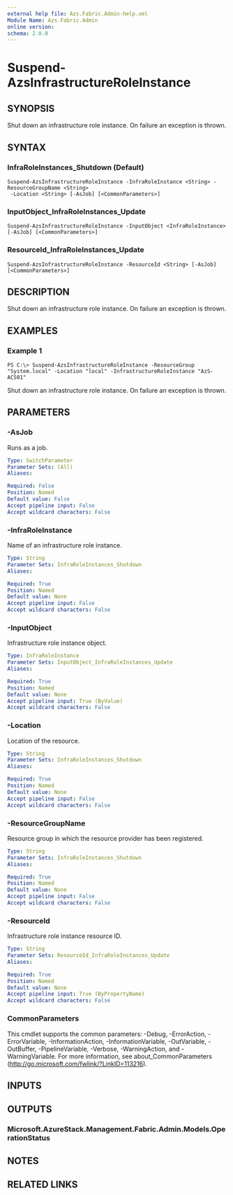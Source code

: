 ```yaml
---
external help file: Azs.Fabric.Admin-help.xml
Module Name: Azs.Fabric.Admin
online version:
schema: 2.0.0
---
```


# Suspend-AzsInfrastructureRoleInstance

## SYNOPSIS
Shut down an infrastructure role instance.  On failure an exception is thrown.

## SYNTAX

### InfraRoleInstances_Shutdown (Default)
```
Suspend-AzsInfrastructureRoleInstance -InfraRoleInstance <String> -ResourceGroupName <String>
 -Location <String> [-AsJob] [<CommonParameters>]
```

### InputObject_InfraRoleInstances_Update
```
Suspend-AzsInfrastructureRoleInstance -InputObject <InfraRoleInstance> [-AsJob] [<CommonParameters>]
```

### ResourceId_InfraRoleInstances_Update
```
Suspend-AzsInfrastructureRoleInstance -ResourceId <String> [-AsJob] [<CommonParameters>]
```

## DESCRIPTION
Shut down an infrastructure role instance.  On failure an exception is thrown.

## EXAMPLES

### Example 1
```
PS C:\> Suspend-AzsInfrastructureRoleInstance -ResourceGroup "System.local" -Location "local" -InfrastructureRoleInstance "AzS-ACS01"
```

Shut down an infrastructure role instance.  On failure an exception is thrown.

## PARAMETERS

### -AsJob
Runs as a job.

```yaml
Type: SwitchParameter
Parameter Sets: (All)
Aliases:

Required: False
Position: Named
Default value: False
Accept pipeline input: False
Accept wildcard characters: False
```

### -InfraRoleInstance
Name of an infrastructure role instance.

```yaml
Type: String
Parameter Sets: InfraRoleInstances_Shutdown
Aliases:

Required: True
Position: Named
Default value: None
Accept pipeline input: False
Accept wildcard characters: False
```

### -InputObject
Infrastructure role instance object.

```yaml
Type: InfraRoleInstance
Parameter Sets: InputObject_InfraRoleInstances_Update
Aliases:

Required: True
Position: Named
Default value: None
Accept pipeline input: True (ByValue)
Accept wildcard characters: False
```

### -Location
Location of the resource.

```yaml
Type: String
Parameter Sets: InfraRoleInstances_Shutdown
Aliases:

Required: True
Position: Named
Default value: None
Accept pipeline input: False
Accept wildcard characters: False
```

### -ResourceGroupName
Resource group in which the resource provider has been registered.

```yaml
Type: String
Parameter Sets: InfraRoleInstances_Shutdown
Aliases:

Required: True
Position: Named
Default value: None
Accept pipeline input: False
Accept wildcard characters: False
```

### -ResourceId
Infrastructure role instance resource ID.

```yaml
Type: String
Parameter Sets: ResourceId_InfraRoleInstances_Update
Aliases:

Required: True
Position: Named
Default value: None
Accept pipeline input: True (ByPropertyName)
Accept wildcard characters: False
```

### CommonParameters
This cmdlet supports the common parameters: -Debug, -ErrorAction, -ErrorVariable, -InformationAction, -InformationVariable, -OutVariable, -OutBuffer, -PipelineVariable, -Verbose, -WarningAction, and -WarningVariable. For more information, see about_CommonParameters (http://go.microsoft.com/fwlink/?LinkID=113216).

## INPUTS

## OUTPUTS

### Microsoft.AzureStack.Management.Fabric.Admin.Models.OperationStatus

## NOTES

## RELATED LINKS

